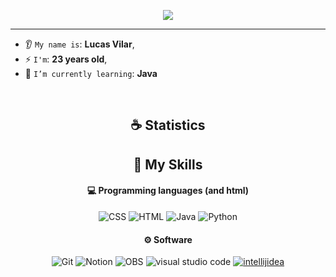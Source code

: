 <p align="center">
    <img src="https://komarev.com/ghpvc/?username=vilar550&color=blueviolet"/> 
</p>

<hr/>

* 👂 `My name is`: **Lucas Vilar**,
* ⚡ `I'm`: **23 years old**,
* 🌱 `I’m currently learning`: **Java**

<br/>

<h2 align="center">☕ Statistics</h2>

<h2 align="center">🌱 My Skills</h2>

<h4 align="center">💻 Programming languages (and html)</h4>

<p align="center">
<img alt="CSS" src="https://img.shields.io/badge/CSS-white?style=flat-square&logo=css3&logoColor=white&color=blue">
<img alt="HTML" src="https://img.shields.io/badge/HTML-white?style=flat-square&logo=html5&logoColor=white&color=red">
<img alt="Java" src="https://img.shields.io/badge/Java-white?style=flat-square&logoColor=white&color=red">
<img alt="Python" src="https://img.shields.io/badge/Python-white?style=flat-square&logo=python&logoColor=white&color=blue">
</p>

<!--<h4 align="center">📚 Frameworks and Libraries</h4>

<p align="center">
</p>-->

<h4 align="center">⚙ Software</h4>

<p align="center">
<img alt="Git" src="https://img.shields.io/badge/Git-white?style=flat-square&logo=git&logoColor=white&color=red">
<img alt="Notion" src="https://img.shields.io/badge/Notion-white?style=flat-square&logo=notion&logoColor=white&color=black">
<img alt="OBS" src="https://img.shields.io/badge/OBS-white?style=flat-square&logo=obsstudio&logoColor=white&color=black">
<img alt="visual studio code" src="https://img.shields.io/badge/Visual%20Studio%20Code-white?style=flat-square&logo=visualstudiocode&logoColor=white&color=blue">
<a href="#"><img alt="intellijidea" src="https://img.shields.io/badge/Intellij-white?style=flat-square&logo=intellijidea&logoColor=white&color=blue"></a>
</p>

<!--<h4 align="center">☁ Cloud and Providers</h4>

<p align="center">
</p>

<br/>-->
